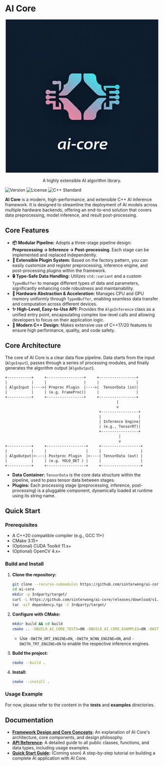 # AI Core
<p align="center">
  <img src="assets/icon/logo.jpeg" alt="ai-core Logo" width="500"> <br/>
</p>

<p align="center">
  A highly extensible AI algorithm library.
</p>

![Version](https://img.shields.io/badge/version-1.1.2-blue)
![License](https://img.shields.io/badge/license-MIT-green)
![C++ Standard](https://img.shields.io/badge/C++-17-blue.svg)

**AI Core** is a modern, high-performance, and extensible C++ AI inference framework. It is designed to streamline the deployment of AI models across multiple hardware backends, offering an end-to-end solution that covers data preprocessing, model inference, and result post-processing.

## Core Features

*   **📦 Modular Pipeline:** Adopts a three-stage pipeline design: **Preprocessing -> Inference -> Post-processing**. Each stage can be implemented and replaced independently.
*   **🔌 Extensible Plugin System:** Based on the factory pattern, you can easily customize and register preprocessing, inference engine, and post-processing plugins within the framework.
*   **🔒 Type-Safe Data Handling:** Utilizes `std::variant` and a custom `TypedBuffer` to manage different types of data and parameters, significantly enhancing code robustness and maintainability.
*   **🚀 Hardware Abstraction & Acceleration:** Manages CPU and GPU memory uniformly through `TypedBuffer`, enabling seamless data transfer and computation across different devices.
*   **✨ High-Level, Easy-to-Use API:** Provides the `AlgoInference` class as a unified entry point, encapsulating complex low-level calls and allowing developers to focus on their application logic.
*   **🔧 Modern C++ Design:** Makes extensive use of C++17/20 features to ensure high performance, quality, and code safety.


## Core Architecture

The core of AI Core is a clear data flow pipeline. Data starts from the input (`AlgoInput`), passes through a series of processing modules, and finally generates the algorithm output (`AlgoOutput`).

```
+-----------+     +-----------------+     +-----------------+
|           |     |                 |     |                 |
| AlgoInput |---->| Preproc Plugin  |---->|  TensorData (in)|
|           |     | (e.g. FrameProc)|     |                 |
+-----------+     +-----------------+     +-----------------+
                                                   |
                                                   v
                                           +-----------------+
                                           |                 |
                                           | Inference Engine|
                                           | (e.g., TensorRT)|
                                           +-----------------+
                                                    |
                                                    v
+-----------+     +------------------+     +------------------+
|           |     |                  |     |                  |
| AlgoOutput|<----| Postproc Plugin  |<----| TensorData (out) |
|           |     | (e.g. YOLO_DET ) |     |                  |
+-----------+     +------------------+     +------------------+
```
- **Data Container:** `TensorData` is the core data structure within the pipeline, used to pass tensor data between stages.
- **Plugins:** Each processing stage (preprocessing, inference, post-processing) is a pluggable component, dynamically loaded at runtime using its string name.

## Quick Start

### Prerequisites

- A C++20 compatible compiler (e.g., GCC 11+)
- CMake 3.15+
- (Optional) CUDA Toolkit 11.x+
- (Optional) OpenCV 4.x+


### Build and Install

1.  **Clone the repository:**
    ```bash
    git clone --recurse-submodules https://github.com/sinterwong/ai-core.git
    cd ai-core
    mkdir -p 3rdparty/target/
    curl -L https://github.com/sinterwong/ai-core/releases/download/v1.1.1-alpha/dependency-Linux_x86_64.tgz -o dependency.tgz
    tar -xzf dependency.tgz -C 3rdparty/target/
    ```

2.  **Configure with CMake:**
    ```bash
    mkdir build && cd build
    cmake .. -DBUILD_AI_CORE_TESTS=ON -DBUILD_AI_CORE_EXAMPLES=ON -DWITH_ORT_ENGINE=ON -DWITH_NCNN_ENGINE=ON -DWITH_TRT_ENGINE=OFF
    ```
    *   Use `-DWITH_ORT_ENGINE=ON`, `-DWITH_NCNN_ENGINE=ON`, and `-DWITH_TRT_ENGINE=ON` to enable the respective inference engines.

3.  **Build the project:**
    ```bash
    cmake --build .
    ```
    
4. **Install:**
    ```bash
    cmake --install .
    ```

### Usage Example

For now, please refer to the content in the **tests** and **examples** directories.

## Documentation

- **[Framework Design and Core Concepts](./doc/Framework.md):** An explanation of AI Core's architecture, core components, and design philosophy.
- **[API Reference](./doc/API.md):** A detailed guide to all public classes, functions, and data types, including usage examples.
- **[Quick Start Guide](./doc/Quickstart.md):** (Coming soon) A step-by-step tutorial on building a complete AI application with AI Core.
